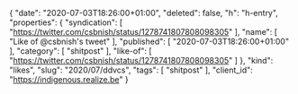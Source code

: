 {
  "date": "2020-07-03T18:26:00+01:00",
  "deleted": false,
  "h": "h-entry",
  "properties": {
    "syndication": [
      "https://twitter.com/csbnish/status/1278741807808098305"
    ],
    "name": [
      "Like of @csbnish's tweet"
    ],
    "published": [
      "2020-07-03T18:26:00+01:00"
    ],
    "category": [
      "shitpost"
    ],
    "like-of": [
      "https://twitter.com/csbnish/status/1278741807808098305"
    ]
  },
  "kind": "likes",
  "slug": "2020/07/ddvcs",
  "tags": [
    "shitpost"
  ],
  "client_id": "https://indigenous.realize.be"
}
